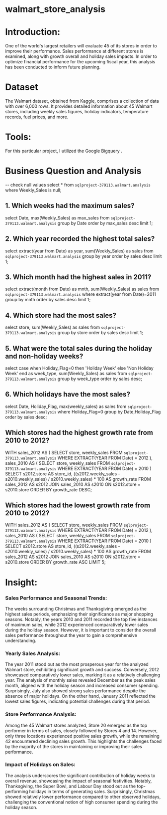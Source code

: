 # walmart_store_analysis
# Introduction:
One of the world's largest retailers will evaluate 45 of its stores in order to improve their performance. Sales performance at different stores is examined, along with growth overall and holiday sales impacts. In order to optimize financial performance for the upcoming fiscal year, this analysis has been conducted to inform future planning.

# Dataset
The Walmart dataset, obtained from Kaggle, comprises a collection of data with over 6,000 rows. It provides detailed information about 45 Walmart stores, including weekly sales figures, holiday indicators, temperature records, fuel prices, and more.

# Tools:
For this particular project, I utilized the Google Bigquery .

# Business Question and Analysis

  -- check null values
  select
    *
   from `sqlproject-379113.walmart.analysis`
   where Weekly_Sales is null;

## 1. Which weeks had the maximum sales?
select
   Date,
   max(Weekly_Sales) as max_sales
from `sqlproject-379113.walmart.analysis`
group by Date
order by max_sales desc
limit 1;

## 2. Which year recorded the highest total sales?
select
   extract(year from Date) as year,
   sum(Weekly_Sales) as sales
from `sqlproject-379113.walmart.analysis`
group by year
order by sales desc
limit 1;

## 3. Which month had the highest sales in 2011?
select
   extract(month from Date) as mnth,
   sum(Weekly_Sales) as sales
from `sqlproject-379113.walmart.analysis`
where extract(year from Date)=2011
group by mnth
order by sales desc
limit 1;

## 4. Which store had the most sales?

select
   store,
   sum(Weekly_Sales) as sales
from `sqlproject-379113.walmart.analysis`
group by store
order by sales desc
limit 1;

## 5. What were the total sales during the holiday and non-holiday weeks?
select
   case
      when Holiday_Flag=0 then 'Holiday Week'
      else 'Non Holiday Week'
      end as week_type,
   sum(Weekly_Sales) as sales
from `sqlproject-379113.walmart.analysis`
group by week_type
order by sales desc;

## 6. Which holidays have the most sales?
select
  Date,
  Holiday_Flag,
  max(weekly_sales) as sales
from `sqlproject-379113.walmart.analysis`
where Holiday_Flag=0
group by Date,Holiday_Flag
order by sales desc;


## Which stores had the highest growth rate from 2010 to 2012?
WITH sales_2012 AS (
  SELECT
    store,
    weekly_sales
  FROM 
    `sqlproject-379113.walmart.analysis`
  WHERE 
    EXTRACT(YEAR FROM Date) = 2012
),
sales_2010 AS (
  SELECT
    store,
    weekly_sales
  FROM 
    `sqlproject-379113.walmart.analysis`
  WHERE 
    EXTRACT(YEAR FROM Date) = 2010
)
SELECT
  s2012.store AS store_id,
  ((s2012.weekly_sales - s2010.weekly_sales) / s2010.weekly_sales) * 100 AS growth_rate
FROM
  sales_2012 AS s2012
JOIN
  sales_2010 AS s2010
ON
  s2012.store = s2010.store
ORDER BY
  growth_rate DESC;

## Which stores had the lowest growth rate from 2010 to 2012?

WITH sales_2012 AS (
  SELECT
    store,
    weekly_sales
  FROM 
    `sqlproject-379113.walmart.analysis`
  WHERE 
    EXTRACT(YEAR FROM Date) = 2012
),
sales_2010 AS (
  SELECT
    store,
    weekly_sales
  FROM 
    `sqlproject-379113.walmart.analysis`
  WHERE 
    EXTRACT(YEAR FROM Date) = 2010
)
SELECT
  s2012.store AS store_id,
  ((s2012.weekly_sales - s2010.weekly_sales) / s2010.weekly_sales) * 100 AS growth_rate
FROM
  sales_2012 AS s2012
JOIN
  sales_2010 AS s2010
ON
  s2012.store = s2010.store
ORDER BY
  growth_rate ASC
LIMIT
  5;



# Insight: 
### Sales Performance and Seasonal Trends:
The weeks surrounding Christmas and Thanksgiving emerged as the highest sales periods, emphasizing their significance as major shopping seasons. Notably, the years 2010 and 2011 recorded the top five instances of maximum sales, while 2012 experienced comparatively lower sales during the holiday season. However, it is important to consider the overall sales performance throughout the year to gain a comprehensive understanding.

### Yearly Sales Analysis:
The year 2011 stood out as the most prosperous year for the analyzed Walmart store, exhibiting significant growth and success. Conversely, 2012 showcased comparatively lower sales, marking it as a relatively challenging year. The analysis of monthly sales revealed December as the peak sales month, aligned with the holiday season and increased consumer spending. Surprisingly, July also showed strong sales performance despite the absence of major holidays. On the other hand, January 2011 reflected the lowest sales figures, indicating potential challenges during that period.

### Store Performance Analysis:
Among the 45 Walmart stores analyzed, Store 20 emerged as the top performer in terms of sales, closely followed by Stores 4 and 14. However, only three locations experienced positive sales growth, while the remaining 42 encountered declining sales growth. This highlights the challenges faced by the majority of the stores in maintaining or improving their sales performance.

### Impact of Holidays on Sales:
The analysis underscores the significant contribution of holiday weeks to overall revenue, showcasing the impact of seasonal festivities. Notably, Thanksgiving, the Super Bowl, and Labour Day stood out as the top-performing holidays in terms of generating sales. Surprisingly, Christmas showed relatively lower performance compared to other observed holidays, challenging the conventional notion of high consumer spending during the holiday season.

